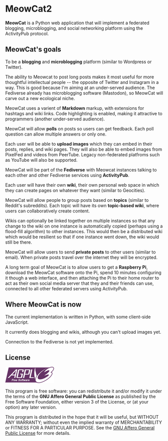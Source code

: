 # MeowCat2

**MeowCat** is a Python web application that will implement a federated 
blogging, microblogging, and social networking platform using the 
ActivityPub protocol.

## MeowCat's goals

To be a **blogging** and **microblogging** platform (similar to Wordpress or 
Twitter).

The ability to Meowcat to post long posts makes it most useful for more thoughtful
intellectual people -- the opposite of Twitter and Instagram in a way. This is good 
because I'm aiming at an under-served audience. The Fediverse already has 
microblogging software (Mastodon), so MeowCat will carve out a new ecological 
niche. 

MeowCat uses a varient of **Markdown** markup, with extensions for hashtags and 
wiki links. Code highlighting is enabled, making it attractive to programmers 
(another under-served audience).

MeowCat will allow **polls** on posts so users can get feedback. Each poll 
question can allow multiple answers or only one. 

Each user will be able to **upload images** which they can embed in their 
posts, replies, and wiki pages. They will also be able to embed images from 
PixelFed and videos from PeerTube. Legacy non-federated platfroms such as YouTube 
will also be supported.

MeowCat will be part of the **Fediverse** with Meowcat instances talking to each 
other and other Fediverse services using **ActivityPub**.

Each user will have their own **wiki**, their own personal web space in which 
they can create pages on whatever they want (similar to Geocities).

MeowCat will allow people to group posts based on **topics** (similar to Reddit's
subreddits). Each topic will have its own **topic-based wiki**, where users can
collaboratively create content.

Wikis can optionally be linked together on multiple instances so that any change
to the wiki on one instance is automatically copied (perhaps using a flood-fill 
algorithm) to other instances. This would then be a distributed wiki
which would be resilient so that if one instance went down, the wiki would 
still be there.

MeowCat will allow users to send **private posts** to other users (similar to email).
When private posts travel over the internet they will be encrypted.

A long term goal of MeowCat is to allow users to get a **Raspberry Pi**, download 
the MeowCat software onto the Pi, spend 10 minutes configuring it though a web
interface, and then attaching the Pi to their home router to act as their
own social media server that they and their friends can use, connected to
all other federated servers using ActivityPub.

## Where MeowCat is now

The current implementation is written in Python, with some client-side JavaScript.

It currently does blogging and wikis,  although you can't upload images yet. 

Connection to the Fediverse is not yet implemented.


## License

![AGPL logo](app/static/agplv3-155x51.png)

This program is free software: you can redistribute it and/or modify it under the terms of the **GNU Affero General Public License** as published by the Free Software Foundation, either version 3 of the License, or (at your option) any later version.

This program is distributed in the hope that it will be useful, but WITHOUT ANY WARRANTY; without even the implied warranty of MERCHANTABILITY or FITNESS FOR A PARTICULAR PURPOSE. 
See the [GNU Affero General Public License](LICENSE.md) for more details.


